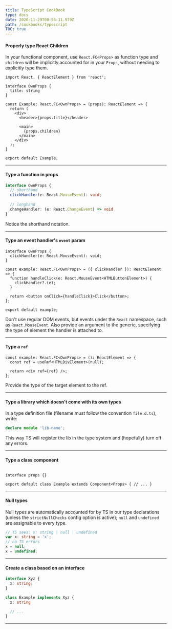 ```yaml
---
title: TypeScript CookBook
type: docs
date: 2020-11-29T00:56:11.979Z
path: /cookbooks/typescript
TOC: true
---
```

#### Properly type React Children

In your functional component, use `React.FC<Props>` as function type and `children` will be implicitly accounted for in your `Props`, without needing to explicitly type them.

```tsx
import React, { ReactElement } from 'react';

interface OwnProps {
  title: string
}

const Example: React.FC<OwnProps> = (props): ReactElement => {
  return (
    <div>
      <header>{props.title}</header>

      <main>
        {props.children}
      </main>
    </div>
  );
}

export default Example;
```

---

#### Type a function in props

```typescript
interface OwnProps {
  // shorthand
  clickHandler(e: React.MouseEvent): void;
  
  // longhand
  changeHandler: (e: React.ChangeEvent) => void
}
```

Notice the shorthand notation.

---

#### Type an event handler's `event` param

```tsx
interface OwnProps {
  clickHandler(e: React.MouseEvent): void;
}

const example: React.FC<OwnProps> = ({ clickHandler }): ReactElement => {
  function handleClick(e: React.MouseEvent<HTMLButtonElement>) {
    clickHandler?.(e);
  }

  return <button onClick={handleClick}>Click</button>;
};

export default example;
```

Don't use regular DOM events, but events under the `React` namespace, such as `React.MouseEvent`. Also provide an argument to the generic, specifying the type of  element the handler is attached to.

---

#### Type a `ref`

```tsx
const example: React.FC<OwnProps> = (): ReactElement => {
  const ref = useRef<HTMLDivElement>(null);

  return <div ref={ref} />;
};
```

Provide the type of the target element to the ref.

---

#### Type a library which doesn't come with its own types

In a type definition file (filename must follow the convention `file.d.ts`), write:

```typescript
declare module 'lib-name';
```

This way TS will register the lib in the type system and (hopefully) turn off any errors.

---

#### Type a class component

```tsx

interface props {}

export default class Example extends Component<Props> { // ... }
```

---

#### Null types

Null types are automatically accounted for by TS in our type declarations (unless the `strictNullChecks` config option is active); `null` and `undefined` are assignable to every type.

```typescript
// TS sees: x: string | null | undefined
var x: string = 'x';
// no TS errors
x = null;
x = undefined;

```

---

#### Create a class based on an interface

```typescript
interface Xyz {
  x: string;
}

class Example implements Xyz {
  x: string

  // ...
}
```

---

